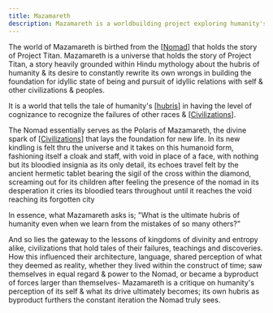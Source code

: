 ```yaml
---
title: Mazamareth
description: Mazamareth is a worldbuilding project exploring humanity's dialectics in the growth of civilizations.
---
```


The world of Mazamareth is birthed from the [[Nomad]] that holds the story of Project Titan.
Mazamareth is a universe that holds the story of Project Titan, a story heavily grounded within Hindu mythology about the hubris of humanity & its desire to constantly rewrite its own wrongs in building the foundation for idyllic state of being and pursuit of idyllic relations with self & other civilizations & peoples.

It is a world that tells the tale of humanity's [[hubris]] in having the level of cognizance to recognize the failures of other races & [[Civilizations]].

The Nomad essentially serves as the Polaris of Mazamareth, the divine spark of [[Civilizations]] that lays the foundation for new life.
In its new kindling is felt thru the universe and it takes on this humanoid form, fashioning itself a cloak and staff,
with void in place of a face, with nothing but its bloodied insignia as its only detail, its echoes travel felt by the
ancient hermetic tablet bearing the sigil of the cross within the diamond, screaming out for its children after feeling the presence of the nomad
in its desperation it cries its bloodied tears throughout until it reaches the void
reaching its forgotten city

In essence, what Mazamareth asks is; "What is the ultimate hubris of humanity even when we learn from the mistakes of so many others?"

And so lies the gateway to the lessons of kingdoms of divinity and entropy alike, civilizations that hold tales of their failures, teachings and discoveries. How this influenced their architecture, language, shared perception of what they deemed as reality, whether they lived within the construct of time; saw themselves in equal regard & power to the Nomad, or became a byproduct of forces larger than themselves-
Mazamareth is a critique on humanity's perception of its self & what its drive ultimately becomes; its own hubris as byproduct furthers the constant iteration the Nomad truly sees.

[Nomad]: ../Mazamereth/Nomad.md "Nomad"

[hubris]: hubris.md "hubris"

[Civilizations]: Civilizations.md "Civilizations"

[hubris]: hubris.md "hubris"
[Civilizations]: Civilizations.md "Civilizations"
[//end]: # "Autogenerated link references"

[//begin]: # "Autogenerated link references for markdown compatibility"
[hubris]: hubris.md "hubris"
[Civilizations]: Civilizations.md "Civilizations"
[//end]: # "Autogenerated link references"